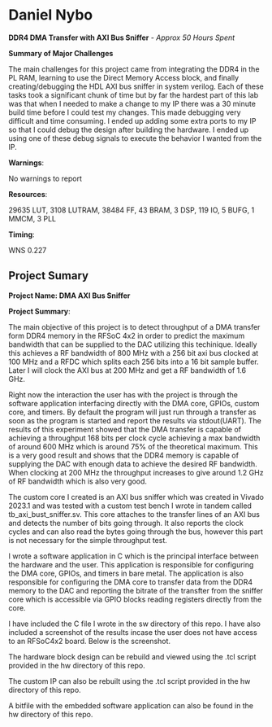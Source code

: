 # Daniel Nybo 

**DDR4 DMA Transfer with AXI Bus Sniffer** - *Approx 50 Hours Spent*

**Summary of Major Challenges**

The main challenges for this project came from integrating the DDR4 in the PL RAM, learning to use the Direct Memory Access block, and finally creating/debugging the HDL AXI bus sniffer in system verilog. Each of these tasks took a significant chunk of time but by far the hardest part of this lab was that when I needed to make a change to my IP there was a 30 minute build time before I could test my changes. This made debugging very difficult and time consuming. I ended up adding some extra ports to my IP so that I could debug the design after building the hardware. I ended up using one of these debug signals to execute the behavior I wanted from the IP. 

**Warnings**:

No warnings to report

**Resources**:

29635 LUT, 3108 LUTRAM, 38484 FF, 43 BRAM, 3 DSP, 119 IO, 5 BUFG, 1 MMCM, 3 PLL

**Timing**:

WNS 0.227

## Project Sumary

**Project Name: DMA AXI Bus Sniffer**

**Project Summary**:

The main objective of this project is to detect throughput of a DMA transfer form DDR4 memory in the RFSoC 4x2 in order to predict the maximum bandwidth that can be supplied to the DAC utilizing this techinique. Ideally this achieves a RF bandwidth of 800 MHz with a 256 bit axi bus clocked at 100 MHz and a RFDC which splits each 256 bits into a 16 bit sample buffer. Later I will clock the AXI bus at 200 MHz and get a RF bandwidth of 1.6 GHz.

Right now the interaction the user has with the project is through the software application interfacing directly with the DMA core, GPIOs, custom core, and timers. By default the program will just run through a transfer as soon as the program is started and report the results via stdout(UART). The results of this experiment showed that the DMA transfer is capable of achieving a throughput 168 bits per clock cycle achieving a max bandwidth of around 600 MHz which is around 75% of the theoretical maximum. This is a very good result and shows that the DDR4 memory is capable of supplying the DAC with enough data to achieve the desired RF bandwidth. When clocking at 200 MHz the throughput increases to give around 1.2 GHz of RF bandwidth which is also very good.

The custom core I created is an AXI bus sniffer which was created in Vivado 2023.1 and was tested with a custom test bench I wrote in tandem called tb_axi_bust_sniffer.sv. This core attaches to the transfer lines of an AXI bus and detects the number of bits going through. It also reports the clock cycles and can also read the bytes going through the bus, however this part is not necessary for the simple throughput test. 

I wrote a software application in C which is the principal interface between the hardware and the user. This application is responsible for configuring the DMA core, GPIOs, and timers in bare metal. The application is also responsible for configuring the DMA core to transfer data from the DDR4 memory to the DAC and reporting the bitrate of the transfter from the sniffer core which is accessible via GPIO blocks reading registers directly from the core.

I have included the C file I wrote in the sw directory of this repo. I have also included a screenshot of the results incase the user does not have access to an RFSoC4x2 board. Below is the screenshot. 

The hardware block design can be rebuild and viewed using the .tcl script provided in the hw directory of this repo.

The custom IP can also be rebuilt using the .tcl script provided in the hw directory of this repo.

A bitfile with the embedded software application can also be found in the hw directory of this repo.


